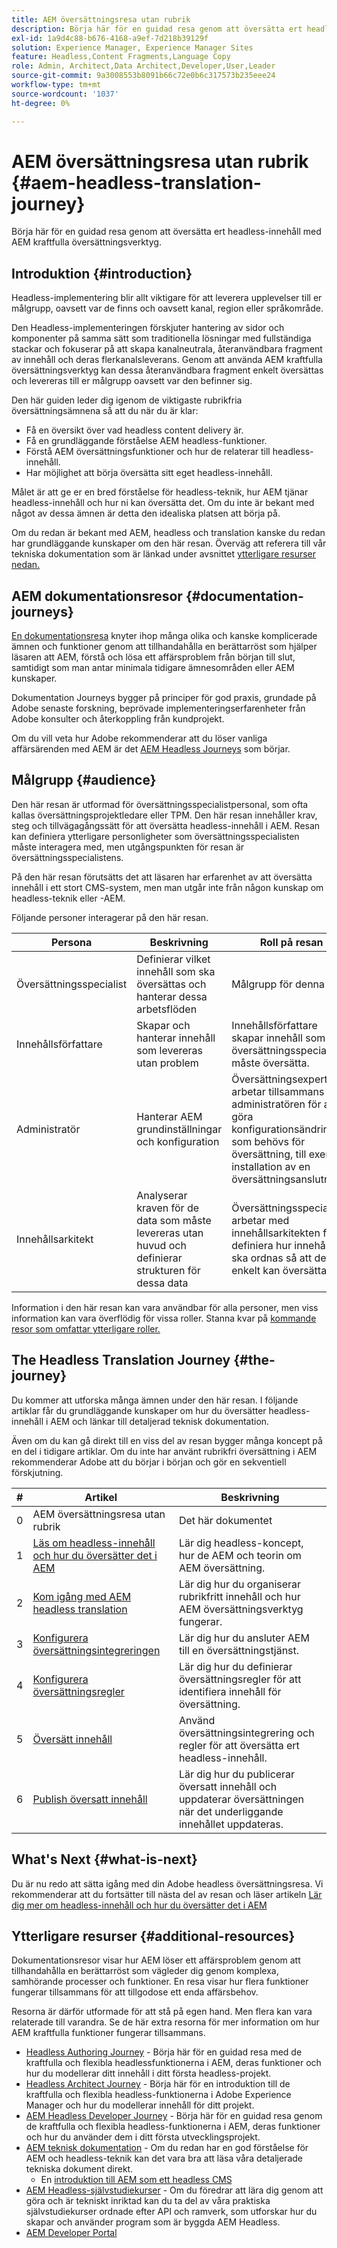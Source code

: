 ```yaml
---
title: AEM översättningsresa utan rubrik
description: Börja här för en guidad resa genom att översätta ert headless-innehåll med AEM kraftfulla översättningsverktyg.
exl-id: 1a9d4c88-b676-4168-a9ef-7d218b39129f
solution: Experience Manager, Experience Manager Sites
feature: Headless,Content Fragments,Language Copy
role: Admin, Architect,Data Architect,Developer,User,Leader
source-git-commit: 9a3008553b8091b66c72e0b6c317573b235eee24
workflow-type: tm+mt
source-wordcount: '1037'
ht-degree: 0%

---
```


# AEM översättningsresa utan rubrik {#aem-headless-translation-journey}

Börja här för en guidad resa genom att översätta ert headless-innehåll med AEM kraftfulla översättningsverktyg.

## Introduktion {#introduction}

Headless-implementering blir allt viktigare för att leverera upplevelser till er målgrupp, oavsett var de finns och oavsett kanal, region eller språkområde.

Den Headless-implementeringen förskjuter hantering av sidor och komponenter på samma sätt som traditionella lösningar med fullständiga stackar och fokuserar på att skapa kanalneutrala, återanvändbara fragment av innehåll och deras flerkanalsleverans. Genom att använda AEM kraftfulla översättningsverktyg kan dessa återanvändbara fragment enkelt översättas och levereras till er målgrupp oavsett var den befinner sig.

Den här guiden leder dig igenom de viktigaste rubrikfria översättningsämnena så att du när du är klar:

* Få en översikt över vad headless content delivery är.
* Få en grundläggande förståelse AEM headless-funktioner.
* Förstå AEM översättningsfunktioner och hur de relaterar till headless-innehåll.
* Har möjlighet att börja översätta sitt eget headless-innehåll.

Målet är att ge er en bred förståelse för headless-teknik, hur AEM tjänar headless-innehåll och hur ni kan översätta det. Om du inte är bekant med något av dessa ämnen är detta den idealiska platsen att börja på.

Om du redan är bekant med AEM, headless och translation kanske du redan har grundläggande kunskaper om den här resan. Överväg att referera till vår tekniska dokumentation som är länkad under avsnittet [ytterligare resurser nedan.](#additional-resources)

## AEM dokumentationsresor {#documentation-journeys}

[En dokumentationsresa](/help/journey-documentation/home.md) knyter ihop många olika och kanske komplicerade ämnen och funktioner genom att tillhandahålla en berättarröst som hjälper läsaren att AEM, förstå och lösa ett affärsproblem från början till slut, samtidigt som man antar minimala tidigare ämnesområden eller AEM kunskaper.

Dokumentation Journeys bygger på principer för god praxis, grundade på Adobe senaste forskning, beprövade implementeringserfarenheter från Adobe konsulter och återkoppling från kundprojekt.

Om du vill veta hur Adobe rekommenderar att du löser vanliga affärsärenden med AEM är det [AEM Headless Journeys](/help/journey-headless/overview.md) som börjar.

## Målgrupp {#audience}

Den här resan är utformad för översättningsspecialistpersonal, som ofta kallas översättningsprojektledare eller TPM. Den här resan innehåller krav, steg och tillvägagångssätt för att översätta headless-innehåll i AEM. Resan kan definiera ytterligare personligheter som översättningsspecialisten måste interagera med, men utgångspunkten för resan är översättningsspecialistens.

På den här resan förutsätts det att läsaren har erfarenhet av att översätta innehåll i ett stort CMS-system, men man utgår inte från någon kunskap om headless-teknik eller -AEM.

Följande personer interagerar på den här resan.

| Persona | Beskrivning | Roll på resan |
|---|---|---|
| Översättningsspecialist | Definierar vilket innehåll som ska översättas och hanterar dessa arbetsflöden | Målgrupp för denna resa |
| Innehållsförfattare | Skapar och hanterar innehåll som levereras utan problem | Innehållsförfattare skapar innehåll som översättningsspecialisten måste översätta. |
| Administratör | Hanterar AEM grundinställningar och konfiguration | Översättningsexperten arbetar tillsammans med administratören för att göra konfigurationsändringar som behövs för översättning, till exempel installation av en översättningsanslutning. |
| Innehållsarkitekt | Analyserar kraven för de data som måste levereras utan huvud och definierar strukturen för dessa data | Översättningsspecialister arbetar med innehållsarkitekten för att definiera hur innehållet ska ordnas så att det enkelt kan översättas. |

Information i den här resan kan vara användbar för alla personer, men viss information kan vara överflödig för vissa roller. Stanna kvar på [kommande resor som omfattar ytterligare roller.](/help/journey-documentation/home.md#journeys)

## The Headless Translation Journey {#the-journey}

Du kommer att utforska många ämnen under den här resan. I följande artiklar får du grundläggande kunskaper om hur du översätter headless-innehåll i AEM och länkar till detaljerad teknisk dokumentation.

Även om du kan gå direkt till en viss del av resan bygger många koncept på en del i tidigare artiklar. Om du inte har använt rubrikfri översättning i AEM rekommenderar Adobe att du börjar i början och gör en sekventiell förskjutning.

| # | Artikel | Beskrivning |
|---|---|---|
| 0 | AEM översättningsresa utan rubrik | Det här dokumentet |
| 1 | [Läs om headless-innehåll och hur du översätter det i AEM](learn-about.md) | Lär dig headless-koncept, hur de AEM och teorin om AEM översättning. |
| 2 | [Kom igång med AEM headless translation](getting-started.md) | Lär dig hur du organiserar rubrikfritt innehåll och hur AEM översättningsverktyg fungerar. |
| 3 | [Konfigurera översättningsintegreringen](configure-connector.md) | Lär dig hur du ansluter AEM till en översättningstjänst. |
| 4 | [Konfigurera översättningsregler](translation-rules.md) | Lär dig hur du definierar översättningsregler för att identifiera innehåll för översättning. |
| 5 | [Översätt innehåll](translate-content.md) | Använd översättningsintegrering och regler för att översätta ert headless-innehåll. |
| 6 | [Publish översatt innehåll](publish-content.md) | Lär dig hur du publicerar översatt innehåll och uppdaterar översättningen när det underliggande innehållet uppdateras. |

## What&#39;s Next {#what-is-next}

Du är nu redo att sätta igång med din Adobe headless översättningsresa. Vi rekommenderar att du fortsätter till nästa del av resan och läser artikeln [Lär dig mer om headless-innehåll och hur du översätter det i AEM](learn-about.md)

## Ytterligare resurser {#additional-resources}

Dokumentationsresor visar hur AEM löser ett affärsproblem genom att tillhandahålla en berättarröst som vägleder dig genom komplexa, samhörande processer och funktioner. En resa visar hur flera funktioner fungerar tillsammans för att tillgodose ett enda affärsbehov.

Resorna är därför utformade för att stå på egen hand. Men flera kan vara relaterade till varandra. Se de här extra resorna för mer information om hur AEM kraftfulla funktioner fungerar tillsammans.

* [Headless Authoring Journey](/help/journey-headless/author/overview.md) - Börja här för en guidad resa med de kraftfulla och flexibla headlessfunktionerna i AEM, deras funktioner och hur du modellerar ditt innehåll i ditt första headless-projekt.
* [Headless Architect Journey](/help/journey-headless/architect/overview.md) - Börja här för en introduktion till de kraftfulla och flexibla headless-funktionerna i Adobe Experience Manager och hur du modellerar innehåll för ditt projekt.
* [AEM Headless Developer Journey](/help/journey-headless/developer/overview.md) - Börja här för en guidad resa genom de kraftfulla och flexibla headless-funktionerna i AEM, deras funktioner och hur du använder dem i ditt första utvecklingsprojekt.
* [AEM teknisk dokumentation](https://experienceleague.adobe.com/docs/experience-manager-65.html?lang=sv-SE) - Om du redan har en god förståelse för AEM och headless-teknik kan det vara bra att läsa våra detaljerade tekniska dokument direkt.
   * En [introduktion till AEM som ett headless CMS](/help/sites-developing/headless/introduction.md)
* [AEM Headless-självstudiekurser](https://experienceleague.adobe.com/docs/experience-manager-learn/getting-started-with-aem-headless/overview.html?lang=sv-SE) - Om du föredrar att lära dig genom att göra och är tekniskt inriktad kan du ta del av våra praktiska självstudiekurser ordnade efter API och ramverk, som utforskar hur du skapar och använder program som är byggda AEM Headless.
* [AEM Developer Portal](https://experienceleague.adobe.com/landing/experience-manager/headless/developer.html?lang=sv-SE)
